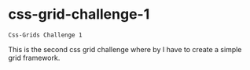 # css-grid-challenge-1

```
Css-Grids Challenge 1
```
This is the second css grid challenge where by I have to create a simple grid framework.
